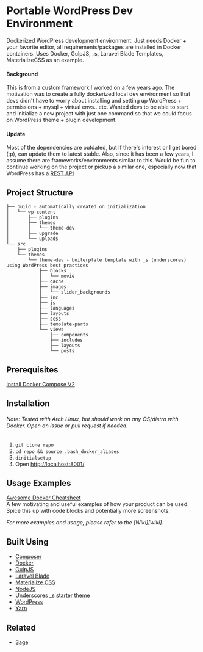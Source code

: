 # Portable WordPress Dev Environment

Dockerized WordPress development environment. Just needs Docker + your favorite editor, all requirements/packages are installed in Docker containers. Uses Docker, GulpJS, \_s, Laravel Blade Templates, MaterializeCSS as an example.

#### Background
This is from a custom framework I worked on a few years ago. The motivation was to create a fully dockerized local dev environment so that devs didn't have to worry about installing and setting up WordPress + permissions + mysql + virtual envs...etc. Wanted devs to be able to start and initialize a new project with just one command so that we could focus on WordPress theme + plugin development.

#### Update
Most of the dependencies are outdated, but if there's interest or I get bored (:p), can update them to latest stable. Also, since it has been a few years, I assume there are frameworks/environments similar to this. Would be fun to continue working on the project or pickup a similar one, especially now that WordPress has a [REST API](https://developer.wordpress.org/rest-api/)

## Project Structure

```
├── build - automatically created on initialization
│   └── wp-content
│       ├── plugins
│       ├── themes
│       │   └── theme-dev
│       ├── upgrade
│       └── uploads
└── src
    ├── plugins
    └── themes
        └── theme-dev - boilerplate template with _s (underscores) using WordPress best practices
            ├── blocks
            │   └── movie
            ├── cache
            ├── images
            │   └── slider_backgrounds
            ├── inc
            ├── js
            ├── languages
            ├── layouts
            ├── scss
            ├── template-parts
            └── views
                ├── components
                ├── includes
                ├── layouts
                └── posts
```

## Prerequisites
[Install Docker Compose V2](https://docs.docker.com/compose/cli-command/)

## Installation
###### Note: Tested with Arch Linux, but should work on any OS/distro with Docker. Open an issue or pull request if needed.

1. ```git clone repo```
2. ```cd repo && source .bash_docker_aliases```
4. ```dinitialsetup```
5. Open <a href="http://localhost:8001/" target="_blank">http://localhost:8001/</a>

## Usage Examples
[Awesome Docker Cheatsheet](https://github.com/LeCoupa/awesome-cheatsheets/blob/master/tools/docker.sh)  
A few motivating and useful examples of how your product can be used. Spice this up with code blocks and potentially more screenshots.

_For more examples and usage, please refer to the [Wiki][wiki]._

## Built Using
- [Composer](https://getcomposer.org/)
- [Docker](https://www.docker.com/)
- [GulpJS](https://gulpjs.com/)
- [Laravel Blade](https://laravel.com/docs/master/blade)
- [Materialize CSS](https://materializecss.com/)
- [NodeJS](https://nodejs.org/en/)
- [Underscores \_s starter theme](https://github.com/Automattic/_s)
- [WordPress](https://wordpress.org/)
- [Yarn](https://yarnpkg.com/en/)

## Related
- [Sage](https://github.com/roots/sage)
